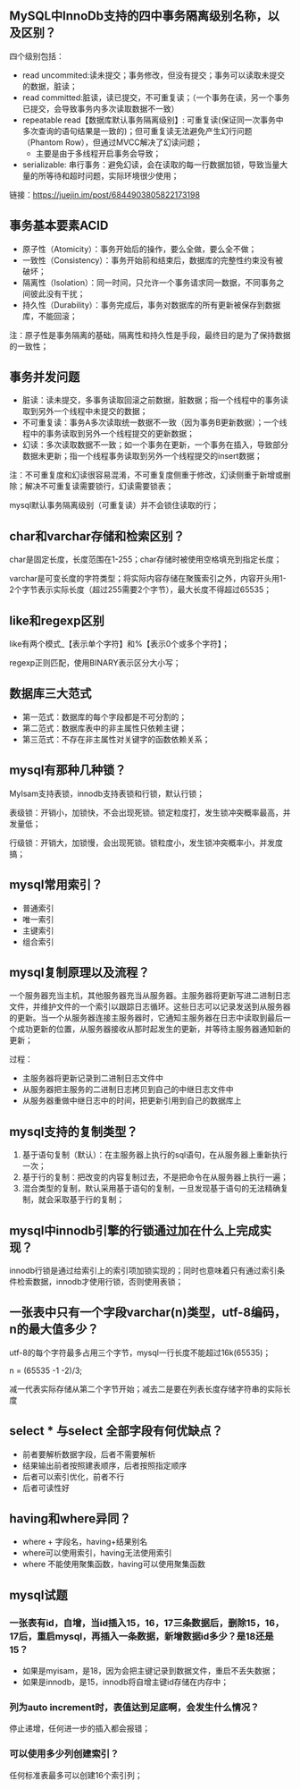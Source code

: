 ## MySQL中InnoDb支持的四中事务隔离级别名称，以及区别？

四个级别包括：
- read uncommited:读未提交；事务修改，但没有提交；事务可以读取未提交的数据，脏读；
- read committed:脏读，读已提交，不可重复读；（一个事务在读，另一个事务已提交，会导致事务内多次读取数据不一致）
- repeatable read【数据库默认事务隔离级别】: 可重复读(保证同一次事务中多次查询的语句结果是一致的)；但可重复读无法避免产生幻行问题（Phantom Row），但通过MVCC解决了幻读问题；
    - 主要是由于多线程开启事务会导致；
- serializable: 串行事务：避免幻读，会在读取的每一行数据加锁，导致当量大量的所等待和超时问题，实际环境很少使用；


链接：https://juejin.im/post/6844903805822173198

## 事务基本要素ACID

- 原子性（Atomicity）：事务开始后的操作，要么全做，要么全不做；
- 一致性（Consistency）：事务开始前和结束后，数据库的完整性约束没有被破坏；
- 隔离性（Isolation）：同一时间，只允许一个事务请求同一数据，不同事务之间彼此没有干扰；
- 持久性（Durability）：事务完成后，事务对数据库的所有更新被保存到数据库，不能回滚；

注：原子性是事务隔离的基础，隔离性和持久性是手段，最终目的是为了保持数据的一致性；

## 事务并发问题

- 脏读：读未提交，多事务读取回滚之前数据，脏数据；指一个线程中的事务读取到另外一个线程中未提交的数据；
- 不可重复读：事务A多次读取统一数据不一致（因为事务B更新数据）；一个线程中的事务读取到另外一个线程提交的更新数据；
- 幻读：多次读取数据不一致；如一个事务在更新，一个事务在插入，导致部分数据未更新；指一个线程事务读取到另外一个线程提交的insert数据；

注：不可重复度和幻读很容易混淆，不可重复度侧重于修改，幻读侧重于新增或删除；解决不可重复读需要锁行，幻读需要锁表；

mysql默认事务隔离级别（可重复读）并不会锁住读取的行；

## char和varchar存储和检索区别？

char是固定长度，长度范围在1-255；char存储时被使用空格填充到指定长度；

varchar是可变长度的字符类型；将实际内容存储在聚簇索引之外，内容开头用1-2个字节表示实际长度（超过255需要2个字节），最大长度不得超过65535；

## like和regexp区别

like有两个模式_【表示单个字符】和%【表示0个或多个字符】；

regexp正则匹配，使用BINARY表示区分大小写；

## 数据库三大范式

- 第一范式：数据库的每个字段都是不可分割的；
- 第二范式：数据库表中的非主属性只依赖主键；
- 第三范式：不存在非主属性对关键字的函数依赖关系；

## mysql有那种几种锁？

MyIsam支持表锁，innodb支持表锁和行锁，默认行锁；

表级锁：开销小，加锁快，不会出现死锁。锁定粒度打，发生锁冲突概率最高，并发量低；

行级锁：开销大，加锁慢，会出现死锁。锁粒度小，发生锁冲突概率小，并发度搞；

## mysql常用索引？

- 普通索引
- 唯一索引
- 主键索引
- 组合索引

## mysql复制原理以及流程？

一个服务器充当主机，其他服务器充当从服务器。主服务器将更新写进二进制日志文件，并维护文件的一个索引以跟踪日志循环。这些日志可以记录发送到从服务器的更新。当一个从服务器连接主服务器时，它通知主服务器在日志中读取到最后一个成功更新的位置，从服务器接收从那时起发生的更新，并等待主服务器通知新的更新；

过程：
- 主服务器将更新记录到二进制日志文件中
- 从服务器把主服务的二进制日志拷贝到自己的中继日志文件中
- 从服务器重做中继日志中的时间，把更新引用到自己的数据库上

## mysql支持的复制类型？
1. 基于语句复制（默认）：在主服务器上执行的sql语句，在从服务器上重新执行一次；
2. 基于行的复制：把改变的内容复制过去，不是把命令在从服务器上执行一遍；
3. 混合类型的复制，默认采用基于语句的复制，一旦发现基于语句的无法精确复制，就会采取基于行的复制；

## mysql中innodb引擎的行锁通过加在什么上完成实现？

innodb行锁是通过给索引上的索引项加锁实现的；同时也意味着只有通过索引条件检索数据，innodb才使用行锁，否则使用表锁；

## 一张表中只有一个字段varchar(n)类型，utf-8编码，n的最大值多少？

utf-8的每个字符最多占用三个字节，mysql一行长度不能超过16k(65535)；

n = (65535 -1 -2)/3;

减一代表实际存储从第二个字节开始；减去二是要在列表长度存储字符串的实际长度

## select * 与select 全部字段有何优缺点？
- 前者要解析数据字段，后者不需要解析
- 结果输出前者按照建表顺序，后者按照指定顺序
- 后者可以索引优化，前者不行
- 后者可读性好

## having和where异同？
- where + 字段名，having+结果别名
- where可以使用索引，having无法使用索引
- where 不能使用聚集函数，having可以使用聚集函数

## mysql试题

### 一张表有id，自增，当id插入15，16，17三条数据后，删除15，16，17后，重启mysql，再插入一条数据，新增数据id多少？是18还是15？

- 如果是myisam，是18，因为会把主键记录到数据文件，重启不丢失数据；
- 如果是innodb，是15，innodb将自增主键id存储在内存中；

### 列为auto increment时，表值达到足底啊，会发生什么情况？

停止递增，任何进一步的插入都会报错；

### 可以使用多少列创建索引？

任何标准表最多可以创建16个索引列；